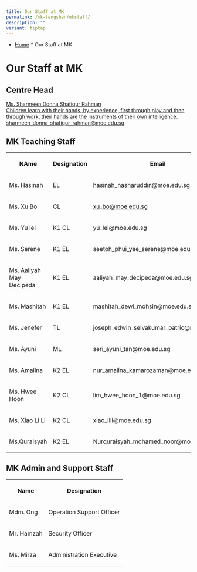 ```yaml
---
title: Our Staff at MK
permalink: /mk-fengshan/mkstaff/
description: ""
variant: tiptap
---
```

<ul data-tight="true" class="tight">
<li>
<p><a href="https://fengshanpri-moe-edu-sg-admin.cwp.sg/" rel="noopener noreferrer nofollow" target="_blank">Home</a>&nbsp;*
Our Staff at MK</p>
</li>
</ul>
<h1>Our Staff at MK</h1>
<h2>Centre Head</h2>
<p></p>
<div class="isomer-card-grid"><a rel="noopener noreferrer nofollow" href="mailto:sharmeen_donna_shafiqur_rahman@moe.edu.sg" class="isomer-card"><div class="isomer-card-body"><div class="isomer-card-title">Ms. Sharmeen Donna Shafiqur Rahman</div><div class="isomer-card-description">Children learn with their hands, by experience, first through play and then through work, their hands are the instruments of their own intelligence.</div><div class="isomer-card-link">sharmeen_donna_shafiqur_rahman@moe.edu.sg</div></div></a>
</div>
<h2>MK Teaching Staff</h2>
<table style="minWidth: 75px">
<colgroup>
<col>
<col>
<col>
</colgroup>
<tbody>
<tr>
<th rowspan="1" colspan="1">
<p>NAme</p>
</th>
<th rowspan="1" colspan="1">
<p>Designation</p>
</th>
<th rowspan="1" colspan="1">
<p>Email</p>
</th>
</tr>
<tr>
<td rowspan="1" colspan="1">
<p>Ms. Hasinah</p>
</td>
<td rowspan="1" colspan="1">
<p>EL</p>
</td>
<td rowspan="1" colspan="1">
<p><a href="mailto:hasinah_nasharuddin@moe.edu.sg" rel="noopener nofollow" target="_blank">hasinah_nasharuddin@moe.edu.sg</a>
</p>
</td>
</tr>
<tr>
<td rowspan="1" colspan="1">
<p>Ms. Xu Bo</p>
</td>
<td rowspan="1" colspan="1">
<p>CL</p>
</td>
<td rowspan="1" colspan="1">
<p><a href="xu_bo@moe.edu.sg" rel="noopener nofollow" target="_blank">xu_bo@moe.edu.sg</a>
</p>
</td>
</tr>
<tr>
<td rowspan="1" colspan="1">
<p>Ms. Yu lei</p>
</td>
<td rowspan="1" colspan="1">
<p>K1 CL</p>
</td>
<td rowspan="1" colspan="1">
<p><a rel="noopener noreferrer nofollow" target="_blank">yu_lei@moe.edu.sg</a>
</p>
</td>
</tr>
<tr>
<td rowspan="1" colspan="1">
<p>Ms. Serene</p>
</td>
<td rowspan="1" colspan="1">
<p>K1 EL</p>
</td>
<td rowspan="1" colspan="1">
<p><a rel="noopener noreferrer nofollow" target="_blank">seetoh_phui_yee_serene@moe.edu.sg</a>
</p>
</td>
</tr>
<tr>
<td rowspan="1" colspan="1">
<p>Ms. Aaliyah May Decipeda</p>
</td>
<td rowspan="1" colspan="1">
<p>K1 EL</p>
</td>
<td rowspan="1" colspan="1">
<p><a rel="noopener noreferrer nofollow" target="_blank">aaliyah_may_decipeda@moe.edu.sg</a>
</p>
</td>
</tr>
<tr>
<td rowspan="1" colspan="1">
<p>Ms. Mashitah</p>
</td>
<td rowspan="1" colspan="1">
<p>K1 EL</p>
</td>
<td rowspan="1" colspan="1">
<p><a rel="noopener noreferrer nofollow" target="_blank">mashitah_dewi_mohsin@moe.edu.sg</a>
</p>
</td>
</tr>
<tr>
<td rowspan="1" colspan="1">
<p>Ms. Jenefer</p>
</td>
<td rowspan="1" colspan="1">
<p>TL</p>
</td>
<td rowspan="1" colspan="1">
<p><a rel="noopener noreferrer nofollow" target="_blank">joseph_edwin_selvakumar_patric@moe.edu.sg</a>
</p>
</td>
</tr>
<tr>
<td rowspan="1" colspan="1">
<p>Ms. Ayuni</p>
</td>
<td rowspan="1" colspan="1">
<p>ML</p>
</td>
<td rowspan="1" colspan="1">
<p><a rel="noopener noreferrer nofollow" target="_blank">seri_ayuni_tan@moe.edu.sg</a>
</p>
</td>
</tr>
<tr>
<td rowspan="1" colspan="1">
<p>Ms. Amalina</p>
</td>
<td rowspan="1" colspan="1">
<p>K2 EL</p>
</td>
<td rowspan="1" colspan="1">
<p><a rel="noopener noreferrer nofollow" target="_blank">nur_amalina_kamarozaman@moe.edu.sg</a>
</p>
</td>
</tr>
<tr>
<td rowspan="1" colspan="1">
<p>Ms. Hwee Hoon</p>
</td>
<td rowspan="1" colspan="1">
<p>K2 CL</p>
</td>
<td rowspan="1" colspan="1">
<p><a rel="noopener noreferrer nofollow" target="_blank">lim_hwee_hoon_1@moe.edu.sg</a>
</p>
</td>
</tr>
<tr>
<td rowspan="1" colspan="1">
<p>Ms. Xiao Li Li</p>
</td>
<td rowspan="1" colspan="1">
<p>K2 CL</p>
</td>
<td rowspan="1" colspan="1">
<p><a rel="noopener noreferrer nofollow" target="_blank">xiao_lili@moe.edu.sg</a>
</p>
</td>
</tr>
<tr>
<td rowspan="1" colspan="1">
<p>Ms.Quraisyah</p>
</td>
<td rowspan="1" colspan="1">
<p>K2 EL</p>
</td>
<td rowspan="1" colspan="1">
<p><a rel="noopener noreferrer nofollow" target="_blank">Nurquraisyah_mohamed_noor@moe.edu.sg</a>
</p>
</td>
</tr>
</tbody>
</table>
<h2>MK Admin and Support Staff</h2>
<table style="minWidth: 50px">
<colgroup>
<col>
<col>
</colgroup>
<tbody>
<tr>
<th rowspan="1" colspan="1">
<p>Name</p>
</th>
<th rowspan="1" colspan="1">
<p>Designation</p>
</th>
</tr>
<tr>
<td rowspan="1" colspan="1">
<p>Mdm. Ong</p>
</td>
<td rowspan="1" colspan="1">
<p>Operation Support Officer</p>
</td>
</tr>
<tr>
<td rowspan="1" colspan="1">
<p>Mr. Hamzah</p>
</td>
<td rowspan="1" colspan="1">
<p>Security Officer</p>
</td>
</tr>
<tr>
<td rowspan="1" colspan="1">
<p>Ms. Mirza</p>
</td>
<td rowspan="1" colspan="1">
<p>Administration Executive</p>
</td>
</tr>
</tbody>
</table>
<p></p>
<p></p>
